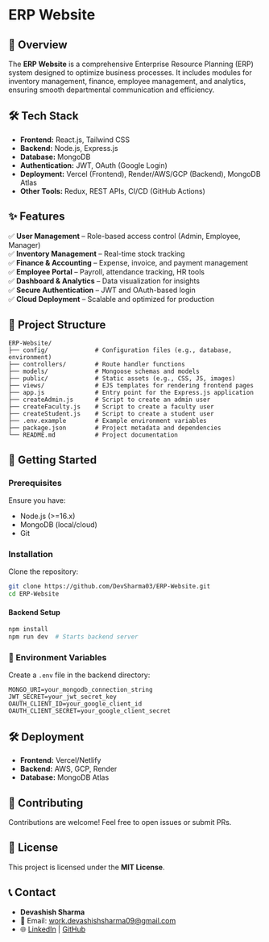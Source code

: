 # ERP Website  

## 🚀 Overview  
The **ERP Website** is a comprehensive Enterprise Resource Planning (ERP) system designed to optimize business processes. It includes modules for inventory management, finance, employee management, and analytics, ensuring smooth departmental communication and efficiency.  

## 🛠 Tech Stack  
- **Frontend:** React.js, Tailwind CSS  
- **Backend:** Node.js, Express.js  
- **Database:** MongoDB  
- **Authentication:** JWT, OAuth (Google Login)  
- **Deployment:** Vercel (Frontend), Render/AWS/GCP (Backend), MongoDB Atlas  
- **Other Tools:** Redux, REST APIs, CI/CD (GitHub Actions)  

## ✨ Features  
✅ **User Management** – Role-based access control (Admin, Employee, Manager)  
✅ **Inventory Management** – Real-time stock tracking  
✅ **Finance & Accounting** – Expense, invoice, and payment management  
✅ **Employee Portal** – Payroll, attendance tracking, HR tools  
✅ **Dashboard & Analytics** – Data visualization for insights  
✅ **Secure Authentication** – JWT and OAuth-based login  
✅ **Cloud Deployment** – Scalable and optimized for production  

## 📂 Project Structure  
```
ERP-Website/
├── config/             # Configuration files (e.g., database, environment)
├── controllers/        # Route handler functions
├── models/             # Mongoose schemas and models
├── public/             # Static assets (e.g., CSS, JS, images)
├── views/              # EJS templates for rendering frontend pages
├── app.js              # Entry point for the Express.js application
├── createAdmin.js      # Script to create an admin user
├── createFaculty.js    # Script to create a faculty user
├── createStudent.js    # Script to create a student user
├── .env.example        # Example environment variables
├── package.json        # Project metadata and dependencies
└── README.md           # Project documentation
```  

## 🚀 Getting Started  

### Prerequisites  
Ensure you have:  
- Node.js (>=16.x)  
- MongoDB (local/cloud)  
- Git  

### Installation  
Clone the repository:  
```sh
git clone https://github.com/DevSharma03/ERP-Website.git
cd ERP-Website
```  

#### Backend Setup  
```sh
npm install
npm run dev  # Starts backend server
```  

### 🔑 Environment Variables  
Create a `.env` file in the backend directory:  
```env
MONGO_URI=your_mongodb_connection_string
JWT_SECRET=your_jwt_secret_key
OAUTH_CLIENT_ID=your_google_client_id
OAUTH_CLIENT_SECRET=your_google_client_secret
```  

## 🛠 Deployment  
- **Frontend:** Vercel/Netlify  
- **Backend:** AWS, GCP, Render  
- **Database:** MongoDB Atlas  

## 🤝 Contributing  
Contributions are welcome! Feel free to open issues or submit PRs.  

## 📜 License  
This project is licensed under the **MIT License**.  

## 📞 Contact  
- **Devashish Sharma**  
- 📧 Email: work.devashishsharma09@gmail.com
- 🌐 [LinkedIn](https://linkedin.com/in/devsharma09) | [GitHub](https://github.com/DevSharma03)  
